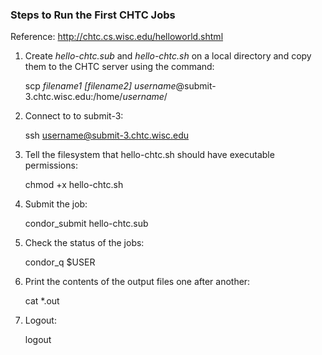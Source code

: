 ### Steps to Run the First CHTC Jobs

Reference: http://chtc.cs.wisc.edu/helloworld.shtml

1. Create *hello-chtc.sub* and *hello-chtc.sh* on a local directory and copy them to the CHTC server using the command: 

	scp *filename1* *[filename2]* *username*@submit-3.chtc.wisc.edu:/home/*username*/

2. Connect to to submit-3: 

	ssh username@submit-3.chtc.wisc.edu

3. Tell the filesystem that hello-chtc.sh should have executable permissions:

	chmod +x hello-chtc.sh

4. Submit the job:

	condor_submit hello-chtc.sub
	
5. Check the status of the jobs:

	condor_q $USER

6. Print the contents of the output files one after another:

	cat *.out


5. Logout:

	logout






